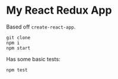 # My React Redux App

Based off `create-react-app`.

    git clone
    npm i
    npm start

Has some basic tests:

    npm test